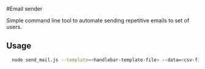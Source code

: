 #Email sender

Simple command line tool to automate sending repetitive emails to set of users.

## Usage

```bash
  node send_mail.js --template=<handlebar-template-file> --data=<csv-file-with-data>
```


